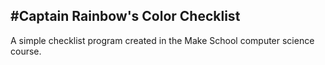 #Captain Rainbow's Color Checklist
---
A simple checklist program created in the Make School computer science course.
